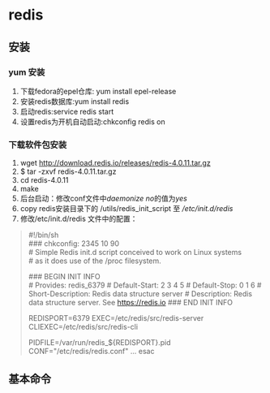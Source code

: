 # redis
## 安装
### yum 安装
   1. 下载fedora的epel仓库: yum install epel-release
   2. 安装redis数据库:yum install redis
   3. 启动redis:service redis start
   4. 设置redis为开机自动启动:chkconfig redis on
### 下载软件包安装
   1. wget http://download.redis.io/releases/redis-4.0.11.tar.gz
   2. $ tar -zxvf redis-4.0.11.tar.gz
   3. cd redis-4.0.11
   4. make
   5. 后台启动：修改conf文件中*daemonize no*的值为*yes*
   6. copy redis安装目录下的 /utils/redis_init_script 至 _/etc/init.d/redis_
   7. 修改/etc/init.d/redis 文件中的配置：
> \#!/bin/sh   
> \### chkconfig: 2345 10 90  
> \# Simple Redis init.d script conceived to work on Linux systems   
> \# as it does use of the /proc filesystem. 
>
> \### BEGIN INIT INFO  
> \# Provides:     redis_6379
> \# Default-Start:        2 3 4 5
> \# Default-Stop:         0 1 6
> \# Short-Description:    Redis data structure server
> \# Description:          Redis data structure server. See https://redis.io
> \### END INIT INFO
>
> REDISPORT=6379
> EXEC=/etc/redis/src/redis-server
> CLIEXEC=/etc/redis/src/redis-cli
>
> PIDFILE=/var/run/redis_${REDISPORT}.pid
> CONF="/etc/redis/redis.conf"
> ...
> esac

## 基本命令
